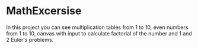 # MathExcersise
In this project you can see multiplication tables from 1 to 10, even numbers from 1 to 10, canvas with input to calculate factorial of the number and 1 and 2 Euler's problems.
